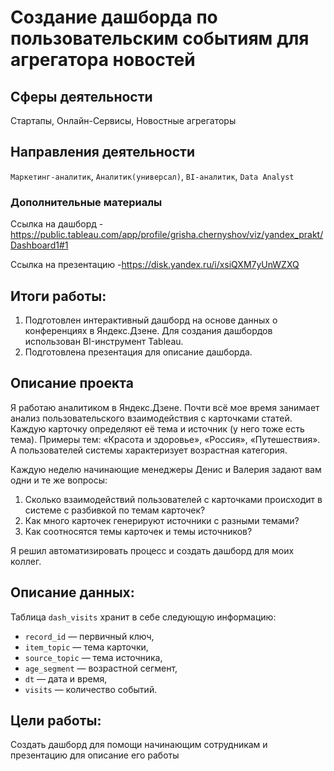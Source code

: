 # Создание дашборда по пользовательским событиям для агрегатора новостей
## Сферы деятельности
Стартапы, Онлайн-Сервисы, Новостные агрегаторы
## Направления деятельности
`Маркетинг-аналитик`, `Аналитик(универсал)`, `BI-аналитик`, `Data Analyst`
### Дополнительные материалы
Ссылка на дашборд - https://public.tableau.com/app/profile/grisha.chernyshov/viz/yandex_prakt/Dashboard1#1

Ссылка на презентацию -https://disk.yandex.ru/i/xsiQXM7yUnWZXQ

## Итоги работы:
1. Подготовлен интерактивный дашборд на основе данных о конференциях в Яндекс.Дзене. Для создания дашбордов использован BI-инструмент Tableau.
2. Подготовлена презентация для описание дашборда.

## Описание проекта
Я работаю аналитиком в Яндекс.Дзене. Почти всё мое время занимает анализ пользовательского взаимодействия с карточками статей. Каждую карточку определяют её тема и источник (у него тоже есть тема). Примеры тем: «Красота и здоровье», «Россия», «Путешествия». А пользователей системы характеризует возрастная категория.

Каждую неделю начинающие менеджеры Денис и Валерия задают вам одни и те же вопросы:
1. Сколько взаимодействий пользователей с карточками происходит в системе с разбивкой по темам карточек?
2. Как много карточек генерируют источники с разными темами?
3. Как соотносятся темы карточек и темы источников?

Я решил автоматизировать процесс и создать дашборд для моих коллег.

## Описание данных:

Таблица `dash_visits` хранит в себе следующую информацию:

- `record_id` — первичный ключ,
- `item_topic` — тема карточки,
- `source_topic` — тема источника,
- `age_segment` — возрастной сегмент,
- `dt` — дата и время,
- `visits` — количество событий.

## Цели работы:

Создать дашборд для помощи начинающим сотрудникам и презентацию для описание его работы
